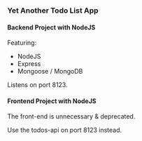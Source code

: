### Yet Another Todo List App

#### Backend Project with NodeJS


Featuring:
* NodeJS
* Express
* Mongoose / MongoDB

Listens on port 8123.



#### Frontend Project with NodeJS


The front-end is unnecessary & deprecated.

Use the todos-api on port 8123 instead.


